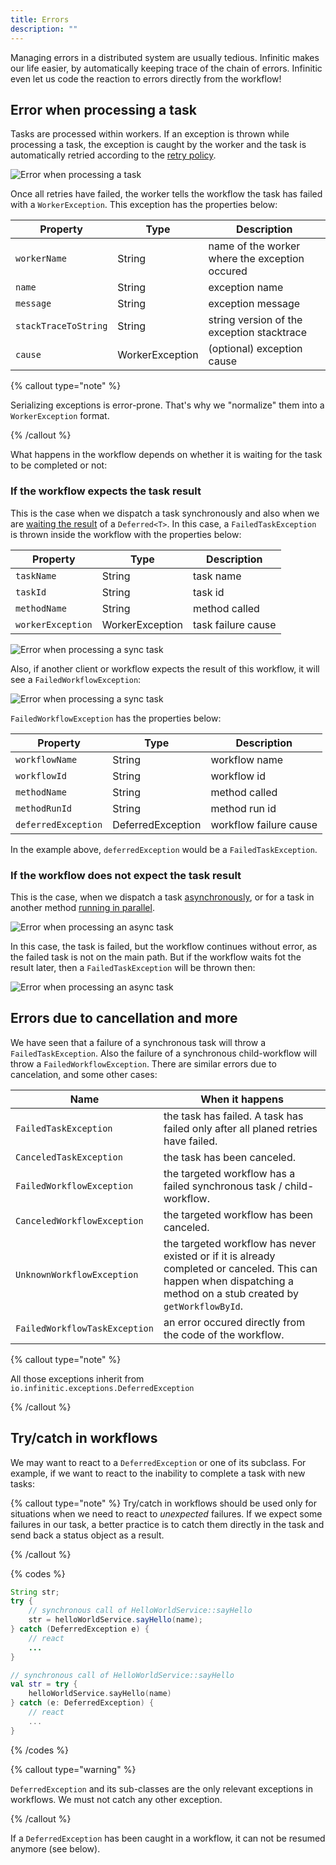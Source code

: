 ```yaml
---
title: Errors
description: ""
---
```


Managing errors in a distributed system are usually tedious. Infinitic makes our life easier, by automatically keeping trace of the chain of errors. Infinitic even let us code the reaction to errors directly from the workflow!

## Error when processing a task

Tasks are processed within workers. If an exception is thrown while processing a task, the exception is caught by the worker and the task is automatically retried according to the [retry policy](/docs/services/syntax#task-retries).

![Error when processing a task](/img/error-task@2x.png)

Once all retries have failed, the worker tells the workflow the task has failed with a `WorkerException`. This exception has the properties below:

| Property             | Type            | Description                                    |
| -------------------- | --------------- | ---------------------------------------------- |
| `workerName`         | String          | name of the worker where the exception occured |
| `name`               | String          | exception name                                 |
| `message`            | String          | exception message                              |
| `stackTraceToString` | String          | string version of the exception stacktrace     |
| `cause`              | WorkerException | (optional) exception cause                     |

{% callout type="note"  %}

Serializing exceptions is error-prone. That's why we "normalize" them into a `WorkerException` format.

{% /callout  %}

What happens in the workflow depends on whether it is waiting for the task to be completed or not:

### If the workflow expects the task result

This is the case when we dispatch a task synchronously and also when we are [waiting the result](/docs/workflows/deferred#waiting-for-completion) of a `Deferred<T>`. In this case, a `FailedTaskException` is thrown inside the workflow with the properties below:

| Property          | Type            | Description        |
| ----------------- | --------------- | ------------------ |
| `taskName`        | String          | task name          |
| `taskId`          | String          | task id            |
| `methodName`      | String          | method called      |
| `workerException` | WorkerException | task failure cause |

![Error when processing a sync task](/img/error-task-sync@2x.png)

Also, if another client or workflow expects the result of this workflow, it will see a `FailedWorkflowException`:

![Error when processing a sync task](/img/error-task-sync-child@2x.png)

`FailedWorkflowException` has the properties below:

| Property            | Type              | Description            |
| ------------------- | ----------------- | ---------------------- |
| `workflowName`      | String            | workflow name          |
| `workflowId`        | String            | workflow id            |
| `methodName`        | String            | method called          |
| `methodRunId`       | String            | method run id          |
| `deferredException` | DeferredException | workflow failure cause |

In the example above, `deferredException` would be a `FailedTaskException`.

### If the workflow does not expect the task result

This is the case, when we dispatch a task [asynchronously](/docs/workflows/parallel#asynchronous-tasks), or for a task in another method [running in parallel](/docs/workflows/parallel#parallel-methods).

![Error when processing an async task](/img/error-task-async@2x.png)

In this case, the task is failed, but the workflow continues without error, as the failed task is not on the main path.
But if the workflow waits fot the result later, then a `FailedTaskException` will be thrown then:

![Error when processing an async task](/img/error-task-async-2@2x.png)

## Errors due to cancellation and more

We have seen that a failure of a synchronous task will throw a `FailedTaskException`. Also the failure of a synchronous child-workflow will throw a `FailedWorkflowException`. There are similar errors due to cancelation, and some other cases:

| Name                          | When it happens                                                                                                                                                      |
| ----------------------------- | -------------------------------------------------------------------------------------------------------------------------------------------------------------------- |
| `FailedTaskException`         | the task has failed. A task has failed only after all planed retries have failed.                                                                                    |
| `CanceledTaskException`       | the task has been canceled.                                                                                                                                          |
| `FailedWorkflowException`     | the targeted workflow has a failed synchronous task / child-workflow.                                                                                                |
| `CanceledWorkflowException`   | the targeted workflow has been canceled.                                                                                                                             |
| `UnknownWorkflowException`    | the targeted workflow has never existed or if it is already completed or canceled. This can happen when dispatching a method on a stub created by `getWorkflowById`. |
| `FailedWorkflowTaskException` | an error occured directly from the code of the workflow.                                                                                                             |

{% callout type="note"  %}

All those exceptions inherit from `io.infinitic.exceptions.DeferredException`

{% /callout  %}

## Try/catch in workflows

We may want to react to a `DeferredException` or one of its subclass. For example, if we want to react to the inability to complete a task with new tasks:

{% callout type="note"  %}
Try/catch in workflows should be used only for situations when we need to react to _unexpected_ failures. If we expect some failures in our task, a better practice is to catch them directly in the task and send back a status object as a result.

{% /callout  %}

{% codes %}

```java
String str;
try {
    // synchronous call of HelloWorldService::sayHello
    str = helloWorldService.sayHello(name);
} catch (DeferredException e) {
    // react
    ...
}
```

```kotlin
// synchronous call of HelloWorldService::sayHello
val str = try {
    helloWorldService.sayHello(name)
} catch (e: DeferredException) {
    // react
    ...
}
```

{% /codes %}

{% callout type="warning"  %}

`DeferredException` and its sub-classes are the only relevant exceptions in workflows. We must not catch any other exception.

{% /callout  %}

If a `DeferredException` has been caught in a workflow, it can not be resumed anymore (see below).

